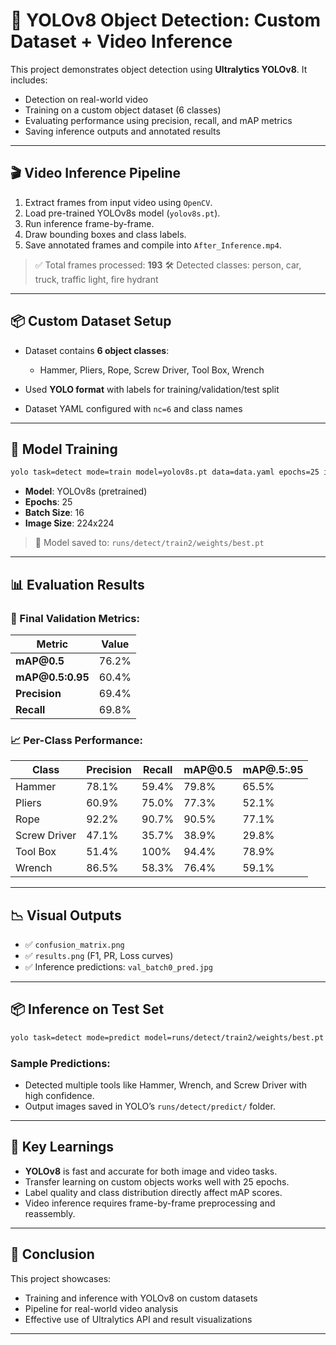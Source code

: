 # 🎯 YOLOv8 Object Detection: Custom Dataset + Video Inference

This project demonstrates object detection using **Ultralytics YOLOv8**. It includes:
- Detection on real-world video
- Training on a custom object dataset (6 classes)
- Evaluating performance using precision, recall, and mAP metrics
- Saving inference outputs and annotated results

---

## 🎬 Video Inference Pipeline

1. Extract frames from input video using `OpenCV`.
2. Load pre-trained YOLOv8s model (`yolov8s.pt`).
3. Run inference frame-by-frame.
4. Draw bounding boxes and class labels.
5. Save annotated frames and compile into `After_Inference.mp4`.

> ✅ Total frames processed: **193**
> 🛠️ Detected classes: person, car, truck, traffic light, fire hydrant

---

## 📦 Custom Dataset Setup

* Dataset contains **6 object classes**:

  * Hammer, Pliers, Rope, Screw Driver, Tool Box, Wrench
* Used **YOLO format** with labels for training/validation/test split
* Dataset YAML configured with `nc=6` and class names

---

## 🧠 Model Training

```bash
yolo task=detect mode=train model=yolov8s.pt data=data.yaml epochs=25 imgsz=224 batch=16
```

* **Model**: YOLOv8s (pretrained)
* **Epochs**: 25
* **Batch Size**: 16
* **Image Size**: 224x224

> 🚀 Model saved to: `runs/detect/train2/weights/best.pt`

---

## 📊 Evaluation Results

### 📌 Final Validation Metrics:

| Metric            | Value |
| ----------------- | ----- |
| **mAP\@0.5**      | 76.2% |
| **mAP\@0.5:0.95** | 60.4% |
| **Precision**     | 69.4% |
| **Recall**        | 69.8% |

### 📈 Per-Class Performance:

| Class        | Precision | Recall | mAP\@0.5 | mAP\@.5:.95 |
| ------------ | --------- | ------ | -------- | ----------- |
| Hammer       | 78.1%     | 59.4%  | 79.8%    | 65.5%       |
| Pliers       | 60.9%     | 75.0%  | 77.3%    | 52.1%       |
| Rope         | 92.2%     | 90.7%  | 90.5%    | 77.1%       |
| Screw Driver | 47.1%     | 35.7%  | 38.9%    | 29.8%       |
| Tool Box     | 51.4%     | 100%   | 94.4%    | 78.9%       |
| Wrench       | 86.5%     | 58.3%  | 76.4%    | 59.1%       |

---

## 📉 Visual Outputs

* ✅ `confusion_matrix.png`
* ✅ `results.png` (F1, PR, Loss curves)
* ✅ Inference predictions: `val_batch0_pred.jpg`

---

## 📦 Inference on Test Set

```bash
yolo task=detect mode=predict model=runs/detect/train2/weights/best.pt conf=0.25
```

### Sample Predictions:

* Detected multiple tools like Hammer, Wrench, and Screw Driver with high confidence.
* Output images saved in YOLO’s `runs/detect/predict/` folder.

---

## 🧠 Key Learnings

* **YOLOv8** is fast and accurate for both image and video tasks.
* Transfer learning on custom objects works well with 25 epochs.
* Label quality and class distribution directly affect mAP scores.
* Video inference requires frame-by-frame preprocessing and reassembly.

---

## 🏁 Conclusion

This project showcases:

* Training and inference with YOLOv8 on custom datasets
* Pipeline for real-world video analysis
* Effective use of Ultralytics API and result visualizations

---
